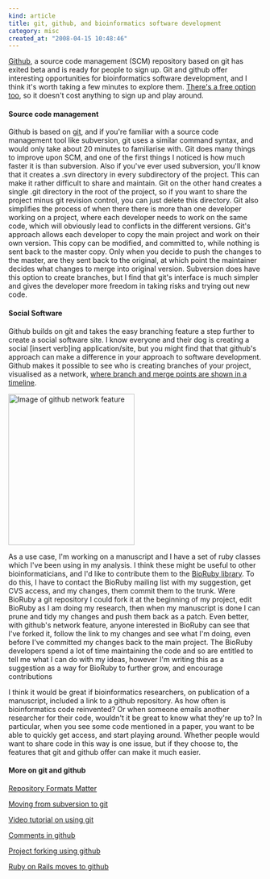 ```yaml
--- 
kind: article
title: git, github, and bioinformatics software development
category: misc
created_at: "2008-04-15 10:48:46"
---
```

<a href="http://github.com/">Github</a>, a source code management (SCM) repository based on git has exited beta and is ready for people to sign up. Git and github offer interesting opportunities for bioinformatics software development, and I think it's worth taking a few minutes to explore them. <a href="http://github.com/plans">There's a free option too</a>, so it doesn't cost anything to sign up and play around.

<!--more-->
<h4>Source code management</h4>
Github is based on <a href="http://git.or.cz/">git</a>, and if you're familiar with a source code management tool like subversion, git uses a similar command syntax, and would only take about 20 minutes to familiarise with. Git does many things to improve upon SCM, and one of the first things I noticed is how much faster it is than subversion. Also if you've ever used subversion, you'll know that it creates a .svn directory in every subdirectory of the project. This can make it rather difficult to share and maintain. Git on the other hand creates a single .git directory in the root of the project, so if you want to share the project minus git revision control, you can just delete this directory. Git also simplifies the process of when there there is more than one developer working on a project, where each developer needs to work on the same code, which will obviously lead to conflicts in the different versions. Git's approach allows each developer to copy the main project and work on their own version. This copy can be modified, and committed to, while nothing is sent back to the master copy. Only when you decide to push the changes to the master, are they sent back to the original, at which point the maintainer decides what changes to merge into original version. Subversion does have this option to create branches, but I find that git's interface is much simpler and gives the developer more freedom in taking risks and trying out new code.
<h4>Social Software</h4>
Github builds on git and takes the easy branching feature a step further to create a social software site. I know everyone and their dog is creating a social [insert verb]ing application/site, but you might find that that github's approach can make a difference in your approach to software development. Github makes it possible to see who is creating branches of your project, visualised as a network, <a href="http://http//github.com/blog/39-say-hello-to-the-network-graph-visualizer">where branch and merge points are shown in a timeline</a>.

<a href="http://github.com/sam/dm-core/network"><img class="aligncenter size-medium wp-image-152" title="github network example" src="http://www.bioinformaticszen.com/wp-content/uploads/2008/04/network-thumb.png" alt="Image of github network feature" width="250" height="300" /></a>

As a use case, I'm working on a manuscript and I have a set of ruby classes which I've been using in my analysis. I think these might be useful to other bioinformaticians, and I'd like to contribute them to the <a href="http://bioruby.open-bio.org/">BioRuby library</a>. To do this, I have to contact the BioRuby mailing list with my suggestion, get CVS access, and my changes, them commit them to the trunk. Were BioRuby a git repository I could fork it at the beginning of my project, edit BioRuby as I am doing my research, then when my manuscript is done I can prune and tidy my changes and push them back as a patch. Even better, with github's network feature, anyone interested in BioRuby can see that I've forked it, follow the link to my changes and see what I'm doing, even before I've committed my changes back to the main project. The BioRuby developers spend a lot of time maintaining the code and so are entitled to tell me what I can do with my ideas, however I'm writing this as a suggestion as a way for BioRuby to further grow, and encourage contributions

I think it would be great if bioinformatics researchers, on publication of a manuscript, included a link to a github repository. As how often is bioinformatics code reinvented? Or when someone emails another researcher for their code, wouldn't it be great to know what they're up to? In particular, when you see some code mentioned in a paper, you want to be able to quickly get access, and start playing around. Whether people would want to share code in this way is one issue, but if they choose to, the features that git and github offer can make it much easier.
<h4>More on git and github</h4>
<a href="http://keithp.com/blogs/Repository_Formats_Matter/">Repository Formats Matter</a>

<a href="http://git.or.cz/course/svn.html">Moving from subversion to git</a>

<a href="http://jointheconversation.org/railsgit">Video tutorial on using git</a>

<a href="http://github.com/blog/42-commit-comments">Comments in github</a>

<a href="http://rob.cogit8.org/blog/2008/Mar/14/i-can-haz-hardcore-forking-action/">Project forking using github</a>

<a href="http://weblog.rubyonrails.org/2008/4/2/rails-is-moving-from-svn-to-git">Ruby on Rails moves to github</a>
